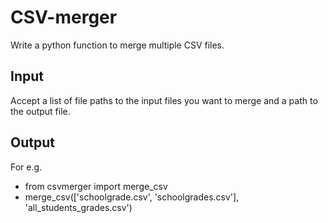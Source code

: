 # CSV-merger
Write a python function to merge multiple CSV files. 
## Input
 Accept a list of file paths to the input files you want to merge and a path to the output file. 
## Output
For e.g. 
* from csvmerger import merge_csv
* merge_csv(['schoolgrade.csv', 'schoolgrades.csv'], 'all_students_grades.csv')
